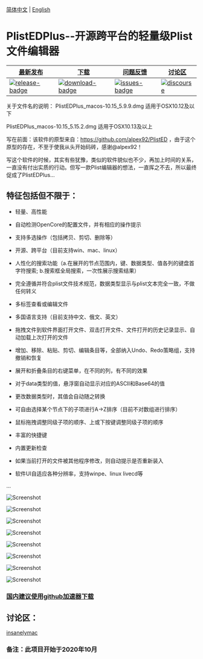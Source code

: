 [简体中文](https://github.com/ic005k/PlistEDPlus/blob/main/README-en.md) | [English](https://github.com/ic005k/PlistEDPlus/blob/main/README.md)
# PlistEDPlus--开源跨平台的轻量级Plist文件编辑器

| [最新发布][release-link]|[下载][download-link]|[问题反馈][issues-link]|[讨论区][discourse-link]|
|-----------------|-----------------|-----------------|-----------------|
|[![release-badge](https://img.shields.io/github/release/ic005k/PlistEDPlus.svg?style=flat-square "Release status")](https://github.com/ic005k/PlistEDPlus/releases "Release status") | [![download-badge](https://img.shields.io/github/downloads/ic005k/PlistEDPlus/total.svg?style=flat-square "Download status")](https://github.com/ic005k/PlistEDPlus/releases/latest "Download status")|[![issues-badge](https://img.shields.io/badge/github-issues-red.svg?maxAge=60 "Issues")](https://github.com/ic005k/PlistEDPlus/issues "Issues")|[![discourse](https://img.shields.io/badge/forum-discourse-orange.svg)](https://www.insanelymac.com/forum/topic/345512-open-source-cross-platform-plist-file-editor-plistedplus/)|

[download-link]: https://github.com/ic005k/PlistEDPlus/releases/latest "Download status"
[download-badge]: https://img.shields.io/github/downloads/ic005k/PlistEDPlus/total.svg?style=flat-square "Download status"

[release-link]: https://github.com/ic005k/PlistEDPlus/releases "Release status"
[release-badge]: https://img.shields.io/github/release/ic005k/PlistEDPlus.svg?style=flat-square "Release status"

[issues-link]: https://github.com/ic005k/PlistEDPlus/issues "Issues"
[issues-badge]: https://img.shields.io/badge/github-issues-red.svg?maxAge=60 "Issues"

[discourse-link]: https://www.insanelymac.com/forum/topic/345512-open-source-cross-platform-plist-file-editor-plistedplus/

关于文件名的说明：
PlistEDPlus_macos-10.15_5.9.9.dmg    适用于OSX10.12及以下

PlistEDPlus_macos-10.15_5.15.2.dmg   适用于OSX10.13及以上


写在前面：该软件的原型来自：https://github.com/alpex92/PlistED  ，由于这个原型的存在，不至于使我从头开始码砖，感谢@alpex92！

写这个软件的时候，其实有些犹豫，类似的软件貌似也不少，再加上时间的关系，一直没有付出实质的行动。但写一款Plist编辑器的想法，一直挥之不去，所以最终促成了PlistEDPlus...

## 特征包括但不限于：

* 轻量、高性能

* 自动检测OpenCore的配置文件，并有相应的操作提示

* 支持多选操作（包括拷贝、剪切、删除等）

* 开源、跨平台（目前支持win、mac、linux）

* 人性化的搜索功能（a.在展开的节点范围内，键、数据类型、值各列的键盘首字符搜索;  b.搜索框全局搜索，一次性展示搜索结果）

* 完全遵循并符合plist文件技术规范，数据类型显示与plist文本完全一致，不做任何转义

* 多标签查看或编辑文件

* 多国语言支持（目前支持中文、俄文、英文）

* 拖拽文件到软件界面打开文件、双击打开文件、文件打开的历史记录显示、自动加载上次打开的文件

* 增加、移除、粘贴、剪切、编辑条目等，全部纳入Undo、Redo策略组，支持撤销和恢复

* 展开和折叠条目的右键菜单，在不同的列，有不同的效果

* 对于data类型的值，悬浮窗自动显示对应的ASCII和Base64的值

* 更改数据类型时，其值会自动随之转换

* 可自由选择某个节点下的子项进行A->Z排序（目前不对数组进行排序）

* 鼠标拖拽调整同级子项的顺序、上或下按键调整同级子项的顺序

* 丰富的快捷键

* 内置更新检查

* 如果当前打开的文件被其他程序修改，则自动提示是否重新装入

* 软件UI自适应各种分辨率，支持winpe、linux livecd等

...

![Screenshot](https://github.com/ic005k/PlistEDPlus/blob/main/p1.png)

![Screenshot](https://github.com/ic005k/PlistEDPlus/blob/main/p2.png)

![Screenshot](https://github.com/ic005k/PlistEDPlus/blob/main/p3.png)

![Screenshot](https://github.com/ic005k/PlistEDPlus/blob/main/p4.png)

![Screenshot](https://github.com/ic005k/PlistEDPlus/blob/main/p5.png)

![Screenshot](https://github.com/ic005k/PlistEDPlus/blob/main/p6.png)

![Screenshot](https://github.com/ic005k/PlistEDPlus/blob/main/p7.png)

![Screenshot](https://github.com/ic005k/PlistEDPlus/blob/main/p8.png)


### [国内建议使用github加速器下载](https://toolwa.com/github/)

## 讨论区：

[insanelymac](https://www.insanelymac.com/forum/topic/345512-open-source-cross-platform-plist-file-editor-plistedplus/)



### 备注：此项目开始于2020年10月
